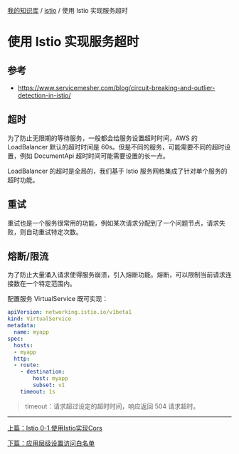 [我的知识库](../README.md) / [istio](zz_gneratered_mdi.md) / 使用 Istio 实现服务超时

# 使用 Istio 实现服务超时

## 参考

- <https://www.servicemesher.com/blog/circuit-breaking-and-outlier-detection-in-istio/>

## 超时

为了防止无限期的等待服务，一般都会给服务设置超时时间，AWS 的 LoadBalancer 默认的超时时间是 60s。但是不同的服务，可能需要不同的超时设置，例如 DocumentApi 超时时间可能需要设置的长一点。

LoadBalancer 的超时是全局的，我们基于 Istio 服务网格集成了针对单个服务的超时功能。

## 重试

重试也是一个服务很常用的功能，例如某次请求分配到了一个问题节点，请求失败，则自动重试特定次数。

## 熔断/限流

为了防止大量涌入请求使得服务崩溃，引入熔断功能。熔断，可以限制当前请求连接数在一个特定范围内。

配置服务 VirtualService 既可实现：

```yaml
apiVersion: networking.istio.io/v1beta1
kind: VirtualService
metadata:
  name: myapp
spec:
  hosts:
  - myapp
  http:
  - route:
    - destination:
        host: myapp
        subset: v1
    timeout: 1s
```

> timeout：请求超过设定的超时时间，响应返回 504 请求超时。

---
[上篇：Istio 0-1 使用Istio实现Cors](istio-cors.md)

[下篇：应用层级设置访问白名单](istio-white-manifest.md)
